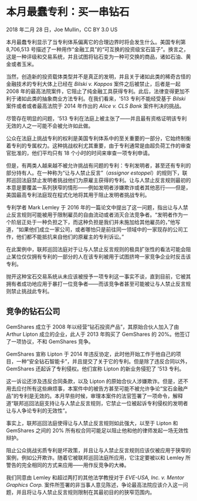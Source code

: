 # 本月最蠢专利：买一串钻石

2018 年二月 28 日，Joe Mullin，CC BY 3.0 US

本月最蠢专利显示了当专利体系偏离它的合理边界时将会发生什么。美国专利第 8,706,513 号描述了一种用作“金融工具”的“可互换的投资级宝石篮子”。换言之，这是一种评级和交易系统，并且试图将钻石变为一种可交换的商品，诸如石油、黄金或者玉米。

当然，创造新的投资载体类型并不是真正的发明，并且关于诸如此类的稀奇古怪的金融技术的专利大体上已经在 _Bilski v. Kappos_ 案件之后被禁止，后者是一起 2008 年的最高法院案件，它阻止了纯金融工具获得专利。此后，法律变得更加不利于诸如此类的抽象商业方法专利。在我们看来，'513 专利不能经受基于 _Bilski_ 案件或者或者最高法院于 2014 年作出的 _Alice v. CLS Bank_ 案件判决的挑战。

尽管存在明显的问题，'513 专利在法庭上被主张了——并且最有资格证明该专利无效的人之一可能不会被允许如此做。

公众在法庭上挑战专利的权利是美国专利体系中的至关重要的一部分，它始终制衡着专利的专属权力。这种挑战权利尤其重要，由于专利通常是由超负荷工作的审查官批准的，他们平均只有 18 个小时的时间来审查一项专利申请。

但是，有两类人越来越不被允许挑战有问题的专利：专利发明者，甚至还有专利的部分持有人。在一种称为“让与人禁止反言”（_assignor estoppel_）的规则下，联邦巡回法庭禁止发明者挑战他们为原雇主获得的专利。让与人禁止反言规则最初的本意是要覆盖一系列狭窄的情形——例如发明者涉嫌欺诈或者其他恶行——但是，美国最高专利法庭现在程式化地将其用于阻止发明者挑战专利。

专利学者 Mark Lemley 于 2016 年的一篇论文中提出了这一问题，指出让与人禁止反言规则可能被用于限制雇员的自由流动或者消灭合法竞争者。“发明者作为一个阶层正处于一种负担之下，而这种负担是我们并未施加给其他雇员的，”他写道，“如果他们成立一家公司，或者哪怕只是前往同一领域中的一家现存的公司工作，他们都不能抵抗来自他们的原雇主的专利诉讼。”

在此案例中，联邦巡回法庭对于让与人禁止反言规则的极具扩张性的看法可能会阻止某位仅仅拥有专利的一部分的人在该专利被用于试图挤垮一家竞争企业时反击该专利。

抛开这种宝石交易系统从未应该被授予一项专利这一事实不谈，直到目前，它被其拥有者成功地应用于暴打一位竞争者——而该竞争者甚至可能被让与人禁止反言规则禁止挑战此专利。

## 竞争的钻石公司

GemShares 成立于 2008 年以经营“钻石投资产品”，其原始合伙人加入了由 Arthur Lipton 成立的企业，此人于 2013 年购买了 GemShares 的 20%。他签订了一项协议，不和 GemShares 竞争。

GemShares 宣称 Lipton 于 2014 年违反协定，此时他开始工作于他自己的项目，一种“安全钻石智能卡”，并且提交了关于它的专利。但是除了违反合同以外，GemShares 还起诉了专利侵权。他们宣称 Lipton 的新业务侵犯了 '513 专利。

这一诉讼还涉及违反合同条款，以及 Lipton 的原始合伙人涉嫌欺诈。但是，还不用去应付所有这些麻烦事，本案件中的被告方甚至可能不被允许争论“宝石金融产品”的专利是无效的。本月早些时候，审理本案件的法官签署了一项命令，解释道“联邦巡回法庭支持让与人禁止反言规则，它禁止一位被起诉专利侵权的发明者让与人争论专利的无效性”。

事实上，联邦巡回法庭使得让与人禁止反言规则如此强大，以至于 Lipton 和 GemShares 之间的 20% 所有权合同可能足以阻止他和他的律师发起一场无效性辩护。

阻止公众挑战劣质专利是坏政策，并且让与人禁止反言规则应该仅被应用于狭窄的案例，例如公开欺诈。随着它被联邦巡回法庭所应用，它注定要被以和 Lemley 所警告的完全相同的方式来应用——用作反竞争的大棒。

我们同意由 Lemley 和超过两打的其他法学教授对于 _EVE-USA, Inc. v. Mentor Graphics Corp._ 案件所签署的非当事人意见陈述，争论最高法院应该介入这一问题，并且将让与人禁止反言规则限制在其最初目的的狭窄范围内。
